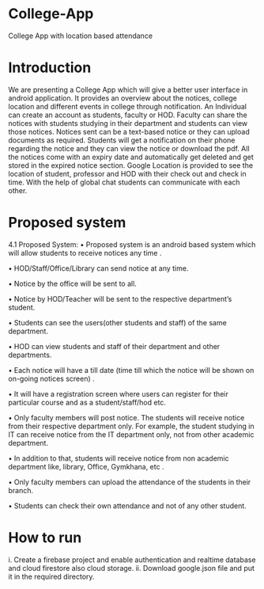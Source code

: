 # College-App
College App with location based attendance

# Introduction

We are presenting a College App which will give a better user interface in android application. It provides an overview about the notices, college location and different events in college through notification.
An Individual can create an account as students, faculty or HOD. Faculty can share the notices with students studying in their department and students can view those notices. Notices sent can be a text-based notice or they can upload documents as required. Students will get a notification on their phone regarding the notice and they can view the notice or download the pdf. All the notices come with an expiry date and automatically get deleted and get stored in the expired notice section. Google Location is provided to see the location of student, professor and HOD with their check out and check in time. With the help of global chat students can communicate with each other.

# Proposed system

4.1 Proposed System:
• Proposed system is an android based system which will allow students to receive notices any time . 

• HOD/Staff/Office/Library can send notice at any time. 

• Notice by the office will be sent to all.

 • Notice by HOD/Teacher will be sent to the respective department’s student. 
 
• Students can see the users(other students and staff) of the same department.

 • HOD can view students and staff of their department and other departments.
 
 • Each notice will have a till date (time till which the notice will be shown on on-going notices screen) .
 
• It will have a registration screen where users can register for their particular course and as a student/staff/hod etc.

 • Only faculty members will post notice. The students will receive notice from their respective department only. For example, the student studying in IT can receive notice from the IT department only, not from other academic department.
 
 • In addition to that, students will receive notice from non academic department like, library, Office, Gymkhana, etc .
 
• Only faculty members can upload the attendance of the students in their branch. 

• Students can check their own attendance and not of any other student. 

# How to run

 i. Create a firebase project and enable authentication and realtime database and cloud firestore also cloud storage. 
 ii. Download google.json file and put it in the required directory. 




